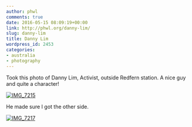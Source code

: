 ```yaml
---
author: phwl
comments: true
date: 2016-05-15 08:09:19+00:00
link: http://phwl.org/danny-lim/
slug: danny-lim
title: Danny Lim
wordpress_id: 2453
categories:
- australia
- photography
---
```


Took this photo of Danny Lim, Activist, outside Redfern station. A nice guy and quite a character!

[![IMG_7215](http://phwl.org/wp-content/uploads/2016/05/IMG_7215-e1463299735771.jpg)](http://phwl.org/wp-content/uploads/2016/05/IMG_7215-e1463299735771.jpg)

<!-- more -->

He made sure I got the other side.

[![IMG_7217](http://phwl.org/wp-content/uploads/2016/05/IMG_7217.jpg)](http://phwl.org/wp-content/uploads/2016/05/IMG_7217.jpg)

